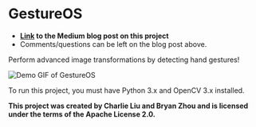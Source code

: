 # GestureOS

- **[Link](https://medium.com/@CLiu13/gesture-detection-with-a-raspberry-pi-f72a6038e967) to the Medium blog post on this project**
- Comments/questions can be left on the blog post above.

Perform advanced image transformations by detecting hand gestures!

![Demo GIF of GestureOS](https://media.giphy.com/media/l1JohhEXst8EfdoeQ/giphy.gif)

To run this project, you must have Python 3.x and OpenCV 3.x installed.

**This project was created by Charlie Liu and Bryan Zhou and is licensed under the terms of the Apache License 2.0.**

